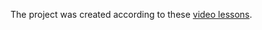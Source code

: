 The project was created according to these [video lessons](https://www.youtube.com/playlist?list=PL82C6-O4XrHfrGOCPmKmwTO7M0avXyQKc).
